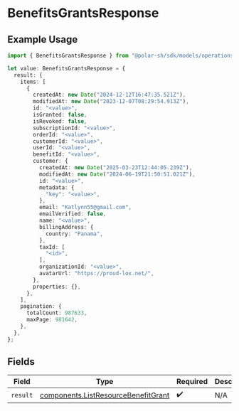 # BenefitsGrantsResponse

## Example Usage

```typescript
import { BenefitsGrantsResponse } from "@polar-sh/sdk/models/operations/benefitsgrants.js";

let value: BenefitsGrantsResponse = {
  result: {
    items: [
      {
        createdAt: new Date("2024-12-12T16:47:35.521Z"),
        modifiedAt: new Date("2023-12-07T08:29:54.913Z"),
        id: "<value>",
        isGranted: false,
        isRevoked: false,
        subscriptionId: "<value>",
        orderId: "<value>",
        customerId: "<value>",
        userId: "<value>",
        benefitId: "<value>",
        customer: {
          createdAt: new Date("2025-03-23T12:44:05.239Z"),
          modifiedAt: new Date("2024-06-19T21:50:51.021Z"),
          id: "<value>",
          metadata: {
            "key": "<value>",
          },
          email: "Katlynn55@gmail.com",
          emailVerified: false,
          name: "<value>",
          billingAddress: {
            country: "Panama",
          },
          taxId: [
            "<id>",
          ],
          organizationId: "<value>",
          avatarUrl: "https://proud-lox.net/",
        },
        properties: {},
      },
    ],
    pagination: {
      totalCount: 987633,
      maxPage: 981642,
    },
  },
};
```

## Fields

| Field                                                                                      | Type                                                                                       | Required                                                                                   | Description                                                                                |
| ------------------------------------------------------------------------------------------ | ------------------------------------------------------------------------------------------ | ------------------------------------------------------------------------------------------ | ------------------------------------------------------------------------------------------ |
| `result`                                                                                   | [components.ListResourceBenefitGrant](../../models/components/listresourcebenefitgrant.md) | :heavy_check_mark:                                                                         | N/A                                                                                        |